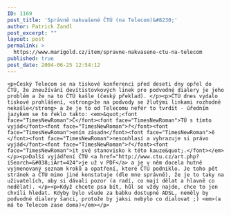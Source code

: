 ```yaml
---
ID: 1169
post_title: 'Správně nakvašené ČTÚ (na Telecom)&#8230;'
author: Patrick Zandl
post_excerpt: ""
layout: post
permalink: >
  https://www.marigold.cz/item/spravne-nakvasene-ctu-na-telecom
published: true
post_date: 2004-06-25 12:54:12
---
```

	<p>Český Telecom se na tiskové konferenci před deseti dny opřel do ČTÚ, že zneužívání devítistovkových linek pro podvodné dialery je jeho problém a že na to ČTÚ kašle (český překlad). </p><p>ČTÚ dnes vydalo tiskové prohlášení, <strong>že na podvody se žlutými linkami rozhodně nekašle</strong> a že je to od Telecomu nefér to tvrdit - úředním jazykem se to řeklo takto: <em>&quot;<font face="TimesNewRoman">Č</font><font face="TimesNewRoman">TÚ s tímto vyjád</font><font face="TimesNewRoman">ř</font><font face="TimesNewRoman">ením zásadn</font><font face="TimesNewRoman">ě </font><font face="TimesNewRoman">nesouhlasí a vyhrazuje si právo vyjád</font><font face="TimesNewRoman">ř</font><font face="TimesNewRoman">it své stanovisko k této kauze&quot;.</font></em></p><p>Další vyjádření ČTÚ <a href="http://www.ctu.cz/art.php?iSearch=&#038;iArt=424">je už v PDF</a> a je v něm docela hutně vyjmenovaný seznam kroků a opatření, které ČTÚ podniklo. Je toho pět stránek a ČTÚ mimo jiné konstatuje (dle mne správně), že je to taky na uživatelích, aby si dávali pozor (a radí, co mají dělat a hlavně co nedělat). </p><p>Když chcete psa bít, hůl se vždy najde, chce to jen chvíli hledat. Kdyby bylo všude za babku dostupné ADSL, neměly by podvodné dialery šanci, protože by jaksi nebylo co dialovat ;) <em>(a má to Telecom zase doma)</em></p>